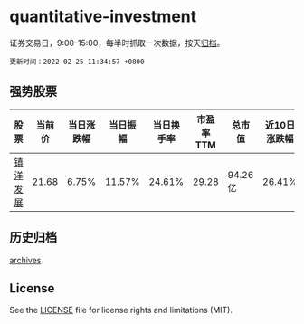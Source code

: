 # quantitative-investment

证券交易日，9:00-15:00，每半时抓取一次数据，按天[归档](archives)。

`更新时间：2022-02-25 11:34:57 +0800`

## 强势股票

|股票|当前价|当日涨跌幅|当日振幅|当日换手率|市盈率TTM|总市值|近10日涨跌幅|
|----|----|----|----|----|----|----|----|
|[镇洋发展](https://xueqiu.com/S/SH603213)|21.68|6.75%|11.57%|24.61%|29.28|94.26亿|26.41%|

## 历史归档

[archives](archives)

## License

See the [LICENSE](LICENSE) file for license rights and limitations (MIT).